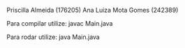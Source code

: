 Priscilla Almeida (176205)
Ana Luiza Mota Gomes (242389)

Para compilar utilize:
javac Main.java

Para rodar utilize:
java Main.java
